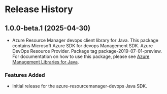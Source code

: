 # Release History

## 1.0.0-beta.1 (2025-04-30)

- Azure Resource Manager devops client library for Java. This package contains Microsoft Azure SDK for devops Management SDK. Azure DevOps Resource Provider. Package tag package-2019-07-01-preview. For documentation on how to use this package, please see [Azure Management Libraries for Java](https://aka.ms/azsdk/java/mgmt).
### Features Added

- Initial release for the azure-resourcemanager-devops Java SDK.
